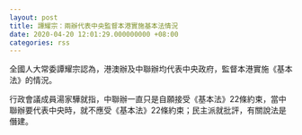 ```yaml
---
layout: post
title: 譚耀宗：兩辦代表中央監督本港實施基本法情況　
date: 2020-04-20 12:01:29.000000000 +08:00
categories: rss
---
```


全國人大常委譚耀宗認為，港澳辦及中聯辦均代表中央政府，監督本港實施《基本法》的情況。

行政會議成員湯家驊就指，中聯辦一直只是自願接受《基本法》22條約束，當中聯辦要代表中央時，就不應受《基本法》22條約束；民主派就批評，有關說法是僭建。
